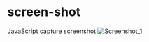 # screen-shot
JavaScript capture screenshot
![Screenshot_1](https://user-images.githubusercontent.com/32017278/235325537-ae10f3d1-d2c0-4313-9536-99b88eb4e349.png)

